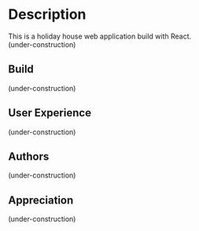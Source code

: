 # Description

This is a holiday house web application build with React.<br>
(under-construction)

## Build

(under-construction)

## User Experience

(under-construction)

## Authors

(under-construction)

## Appreciation

(under-construction)
